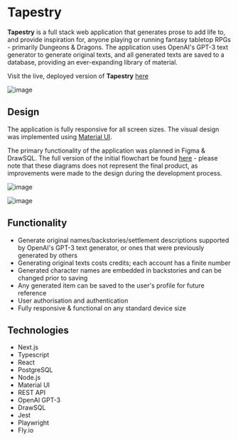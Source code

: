 # Tapestry

**Tapestry** is a full stack web application that generates prose to add life to, and provide inspiration for, anyone playing or running fantasy tabletop RPGs - primarily Dungeons & Dragons. The application uses OpenAI's GPT-3 text generator to generate original texts, and all generated texts are saved to a database, providing an ever-expanding library of material.

Visit the live, deployed version of **Tapestry** [here](https://tapestry-gen.fly.dev/)

![image](https://user-images.githubusercontent.com/28006307/204075902-6f88966d-50ec-44cc-aeda-397fb540ab42.png)

## Design

The application is fully responsive for all screen sizes. The visual design was implemented using [Material UI](https://mui.com/).

The primary functionality of the application was planned in Figma & DrawSQL. The full version of the initial flowchart be found [here](https://www.figma.com/file/XtbHPUghd4wbZKq7x73yVV/tapestry?node-id=0%3A1&t=4QTNe0RWf4jwAzgN-1) - please note that these diagrams does not represent the final product, as improvements were made to the design during the development process.

![image](https://user-images.githubusercontent.com/28006307/204076585-595beb90-742d-45c6-bfbd-6a2d31c57d47.png)


![image](https://user-images.githubusercontent.com/28006307/204077208-c59e9c60-1529-467f-9bec-8d064f93e4ea.png)


## Functionality

- Generate original names/backstories/settlement descriptions supported by OpenAI's GPT-3 text generator, or ones that were previously generated by others
- Generating original texts costs credits; each account has a finite number
- Generated character names are embedded in backstories and can be changed prior to saving
- Any generated item can be saved to the user's profile for future reference
- User authorisation and authentication
- Fully responsive & functional on any standard device size

## Technologies

- Next.js
- Typescript
- React
- PostgreSQL
- Node.js
- Material UI
- REST API
- OpenAI GPT-3
- DrawSQL
- Jest
- Playwright
- Fly.io

